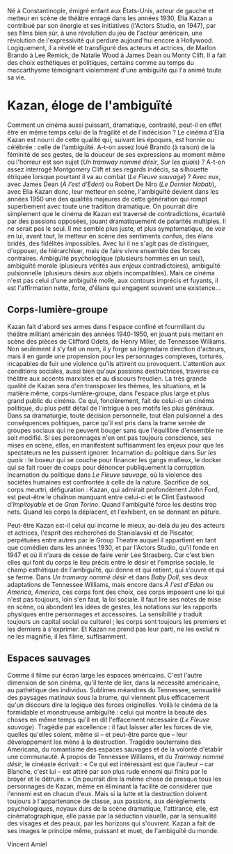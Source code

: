 Né à Constantinople, émigré enfant aux États-Unis, acteur de gauche et metteur en scène de théâtre enragé dans les années 1930, Elia Kazan a contribué par son énergie et ses initiatives (l'Actors Studio, en 1947), par ses films bien sûr, à une révolution du jeu de l'acteur américain, une révolution de l'expressivité qui perdure aujourd'hui encore à Hollywood. Logiquement, il a révélé et transfiguré des acteurs et actrices, de Marlon Brando à Lee Remick, de Natalie Wood à James Dean ou Monty Clift. Il a fait des choix esthétiques et politiques, certains comme au temps du maccarthysme témoignant violemment d'une ambiguïté qui l'a animé toute sa vie.

# Kazan, éloge de l'ambiguïté

Comment un cinéma aussi puissant, dramatique, contrasté, peut-il en effet être en même temps celui de la fragilité et de l'indécision&nbsp;? Le cinéma d'Elia Kazan est nourri de cette qualité qui, suivant les époques, est honnie ou célébrée&nbsp;: celle de l'ambiguïté. A-t-on assez loué Brando (à raison) de la féminité de ses gestes, de la douceur de ses expressions au moment même où l'horreur est son sujet (*Un tramway nommé désir*, *Sur les quais*)&nbsp;? A-t-on assez interrogé Montgomery Clift et ses regards indécis, sa silhouette étriquée lorsque pourtant il va au combat (*Le Fleuve sauvage*)&nbsp;? Avec eux, avec James Dean (*À l'est d'Eden*) ou Robert De Niro (*Le Dernier Nabab*), avec Elia Kazan donc, leur metteur en scène, l'ambiguïté devient dans les années 1950 une des qualités majeures de cette génération qui rompt superbement avec toute une tradition dramatique. On pourrait dire simplement que le cinéma de Kazan est traversé de contradictions, écartelé par des passions opposées, jouant dramatiquement de polarités multiples. Il ne serait pas le seul. Il me semble plus juste, et plus symptomatique, de voir en lui, avant tout, le metteur en scène des sentiments confus, des élans bridés, des fidélités impossibles. Avec lui il ne s'agit pas de distinguer, d'opposer, de hiérarchiser, mais de faire vivre ensemble des forces contraires. Ambiguïté psychologique (plusieurs hommes en un seul), ambiguïté morale (plusieurs vérités aux enjeux contradictoires), ambiguïté pulsionnelle (plusieurs désirs aux objets incompatibles). Mais ce cinéma n'est pas celui d'une ambiguïté molle, aux contours imprécis et fuyants, il est l'affirmation nette, forte, d'élans qui engagent souvent une existence...

## Corps-lumière-groupe

Kazan fait d'abord ses armes dans l'espace confiné et fourmillant du théâtre militant américain des années 1940-1950, en jouant puis mettant en scène des pièces de Clifford Odets, de Henry Miller, de Tennessee Williams. Non seulement il s'y fait un nom, il y forge sa légendaire direction d'acteurs, mais il en garde une propension pour les personnages complexes, torturés, incapables de fuir une violence qu'ils attirent ou provoquent. L'attention aux conditions sociales, aussi bien qu'aux passions destructrices, traverse ce théâtre aux accents marxistes et au discours freudien. La très grande qualité de Kazan sera d'en transposer les thèmes, les situations, et la matière même, corps-lumière-groupe, dans l'espace plus large et plus grand public du cinéma. Ce qui, foncièrement, fait de celui-ci un cinéma politique, du plus petit détail de l'intrigue à ses motifs les plus généraux. Dans sa dramaturgie, toute décision personnelle, tout élan pulsionnel a des conséquences politiques, parce qu'il est pris dans la trame serrée de groupes sociaux qui ne peuvent bouger sans que l'équilibre d'ensemble ne soit modifié. Si ses personnages n'en ont pas toujours conscience, ses mises en scène, elles, en manifestent suffisamment les enjeux pour que les spectateurs ne les puissent ignorer. Incarnation du politique dans *Sur les quais*&nbsp;: le boxeur qui se couche pour financer les gangs mafieux, le docker qui se fait rouer de coups pour dénoncer publiquement la corruption. Incarnation du politique dans *Le Fleuve sauvage*, où la violence des sociétés humaines est confrontée à celle de la nature. Sacrifice de soi, corps meurtri, défiguration&nbsp;: Kazan, qui admirait profondément John Ford, est peut-être le chaînon manquant entre celui-ci et le Clint Eastwood d'*Impitoyable* et de *Gran Torino*. Quand l'ambiguïté force les destins trop nets. Quand les corps la déplacent, et l'exhibent, en se donnant en pâture.

Peut-être Kazan est-il celui qui incarne le mieux, au-delà du jeu des acteurs et actrices, l'esprit des recherches de Stanislavski et de Piscator, perpétuées entre autres par le Group Theatre auquel il appartient en tant que comédien dans les années 1930, et par l'Actors Studio, qu'il fonde en 1947 et où il n'aura de cesse de faire venir Lee Strasberg. Car c'est bien elles qui font du corps le lieu précis entre le désir et l'emprise sociale, le champ esthétique de l'ambiguïté, qui donne et qui retient, qui s'ouvre et qui se ferme. Dans *Un tramway nommé désir* et dans *Baby Doll*, ses deux adaptations de Tennessee Williams, mais encore dans *À l'est d'Eden* ou *America, America*, ces corps font des choix, ces corps imposent une loi qui n'est pas toujours, loin s'en faut, la loi sociale. Il faut lire ses notes de mise en scène, où abondent les idées de gestes, les notations sur les rapports physiques entre personnages et accessoires. La sensibilité y traduit toujours un capital social ou culturel&nbsp;; les corps sont toujours les premiers et les derniers à s'exprimer. Et Kazan ne prend pas leur parti, ne les exclut ni ne les magnifie, il les filme, suffisamment.

## Espaces sauvages

Comme il filme sur écran large les espaces américains. C'est l'autre dimension de son cinéma, qu'il tente de lier, dans la nécessité américaine, au pathétique des individus. Sublimes méandres du Tennessee, sensualité des paysages matinaux sous la brume, qui viennent plus efficacement qu'un discours dire la logique des forces originelles. Voilà le cinéma de la formidable et monstrueuse ambiguïté&nbsp;: celui qui montre la beauté des choses en même temps qu'il en dit l'effacement nécessaire (*Le Fleuve sauvage*). Tragédie par excellence&nbsp;: il faut laisser aller les forces de vie, quelles qu'elles soient, même si&nbsp;–&nbsp;et peut-être parce que&nbsp;–&nbsp;leur développement les mène à la destruction. Tragédie souterraine des Americana, du romantisme des espaces sauvages et de la volonté d'établir une communauté. À propos de Tennessee Williams, et du *Tramway nommé désir*, le cinéaste écrivait&nbsp;: «&nbsp;Ce qui est intéressant est que l'auteur&nbsp;–&nbsp;car Blanche, c'est lui&nbsp;–&nbsp;est attiré par son plus rude ennemi qui finira par le broyer et le détruire.&nbsp;» On pourrait dire la même chose de presque tous les personnages de Kazan, même en éliminant la facilité de considérer que l'ennemi est en chacun d'eux. Mais si la lutte et la destruction doivent toujours à l'appartenance de classe, aux passions, aux dérèglements psychologiques, noyaux durs de la scène dramatique, l'attirance, elle, est cinématographique, elle passe par la séduction visuelle, par la sensualité des visages et des peaux, par les horizons qui s'ouvrent. Kazan a fait de ses images le principe même, puissant et muet, de l'ambiguïté du monde.

Vincent Amiel